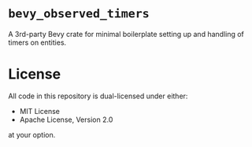 # `bevy_observed_timers`

A 3rd-party Bevy crate for minimal boilerplate setting up and handling of timers
on entities.

# License

All code in this repository is dual-licensed under either:

- MIT License
- Apache License, Version 2.0

at your option.